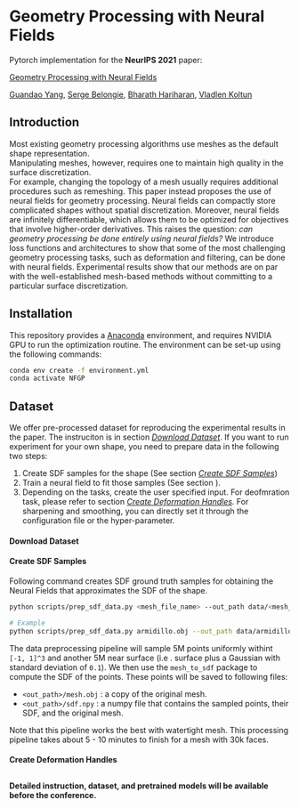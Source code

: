 # Geometry Processing with Neural Fields

Pytorch implementation for the **NeurIPS 2021** paper:

[Geometry Processing with Neural Fields](https://openreview.net/pdf?id=JG-SlCAx5_K)

[Guandao Yang](https://www.guandaoyang.com/), 
[Serge Belongie](https://blogs.cornell.edu/techfaculty/serge-belongie/),
[Bharath Hariharan](http://home.bharathh.info/),
[Vladlen Koltun](http://vladlen.info/)


## Introduction

Most existing geometry processing algorithms use meshes as the default shape representation.  
Manipulating meshes, however, requires one to maintain high quality in the surface discretization.  
For example, changing the topology of a mesh usually requires additional procedures such as remeshing. 
This paper instead proposes the use of neural fields for geometry processing. 
Neural fields can compactly store complicated shapes without spatial discretization. 
Moreover, neural fields are infinitely differentiable, which allows them to be optimized for objectives that involve higher-order derivatives. 
This raises the question: _can geometry processing be done entirely using neural fields?_ 
We introduce loss functions and architectures to show that some of the most challenging geometry processing tasks, such as deformation and filtering, can be done with neural fields. 
Experimental results show that our methods are on par with the well-established mesh-based methods without committing to a particular surface discretization.

## Installation 

This repository provides a [Anaconda](https://www.anaconda.com/) environment, and requires NVIDIA GPU to run the
 optimization routine. 
The environment can be set-up using the following commands:
```bash
conda env create -f environment.yml
conda activate NFGP
```

## Dataset

We offer pre-processed dataset for reproducing the experimental results in the paper. 
The instruciton is in section [_Download Dataset_](#download-dataset). 
If you want to run experiment for your own shape, you need to prepare data in the following two steps:
1. Create SDF samples for the shape (See section [_Create SDF Samples_](#create-sdf-samples))
2. Train a neural field to fit those samples (See section []()).
3. Depending on the tasks, create the user specified input. For deofmration task, please refer to section [_Create
 Deformation Handles_](#create-deformation-handles). For sharpening and smoothing, you can directly set it through
  the configuration file or the hyper-parameter.

#### Download Dataset


#### Create SDF Samples 

Following command creates SDF ground truth samples for obtaining the Neural Fields that approximates the SDF of the
 shape.
```bash
python scripts/prep_sdf_data.py <mesh_file_name> --out_path data/<mesh_file_name>

# Example
python scripts/prep_sdf_data.py armidillo.obj --out_path data/armidillo
```

The data preprocessing pipeline will sample 5M points uniformly withint `[-1, 1]^3` and another 5M near surface (i.e
. surface plus a Gaussian with standard deviation of `0.1`).
We then use the `mesh_to_sdf` package to compute the SDF of the points.
These points will be saved to following files:
- `<out_path>/mesh.obj` : a copy of the original mesh.
- `<out_path>/sdf.npy` : a numpy file that contains the sampled points, their SDF, and the original mesh.

Note that this pipeline works the best with watertight mesh.
This processing pipeline takes about 5 - 10 minutes to finish for a mesh with 30k faces.

#### Create Deformation Handles 

## 
**Detailed instruction, dataset, and pretrained models will be available before the conference.**

